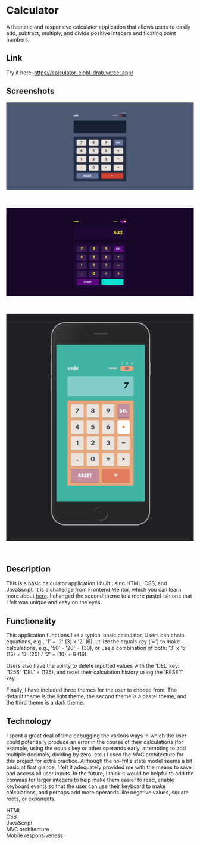 # Calculator

A thematic and responsive calculator application that allows users to easily add, subtract, multiply, and divide positive integers and floating point numbers.

## Link

Try it here: https://calculator-eight-drab.vercel.app/
## Screenshots

![Screenshot of light-theme on desktop](./images/screenshots/light-theme-desktop.png)

<br>

![Screenshot of dark-theme on desktop](./images/screenshots/dark-theme-desktop.png)

<br>

![Screenshot of pastel-theme on mobile](./images/screenshots/mobile-pastel-theme.png)

<br>

## Description

This is a basic calculator application I built using HTML, CSS, and JavaScript. It is a challenge from Frontend Mentor, which you can learn more about [here](https://www.frontendmentor.io/challenges/calculator-app-9lteq5N29). I changed the second theme to a more pastel-ish one that I felt was unique and easy on the eyes.

## Functionality

This application functions like a typical basic calculator. Users can chain equations, e.g., '1' + '2' (3) x '2' (6), utilize the equals key ('=') to make calculations, e.g., '50' - '20' = (30), or use a combination of both: '3' x '5' (15) + '5' (20) / '2' = (10) + 6 (16).

Users also have the ability to delete inputted values with the 'DEL' key: '1256' 'DEL' = (125), and reset their calculation history using the 'RESET' key.

Finally, I have included three themes for the user to choose from. The default theme is the light theme, the second theme is a pastel theme, and the third theme is a dark theme.

## Technology

I spent a great deal of time debugging the various ways in which the user could potentially produce an error in the course of their calculations (for example, using the equals key or other operands early, attempting to add multiple decimals, dividing by zero, etc.) I used the MVC architecture for this project for extra practice. Although the no-frills state model seems a bit basic at first glance, I felt it adequately provided me with the means to save and access all user inputs.
In the future, I think it would be helpful to add the commas for larger integers to help make them easier to read, enable keyboard events so that the user can use their keyboard to make calculations, and perhaps add more operands like negative values, square roots, or exponents.

HTML
<br>
CSS
<br>
JavaScript
<br>
MVC architecture
<br>
Mobile responsiveness

